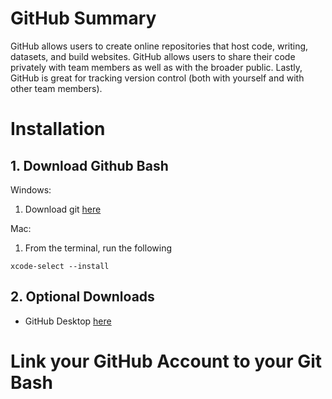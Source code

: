# GitHub Summary
GitHub allows users to create online repositories that host code, writing, datasets, and build websites. GitHub allows users to share their code privately with team members as well as with the broader public. Lastly, GitHub is great for tracking version control (both with yourself and with other team members).

# Installation
## 1. Download Github Bash
Windows: 
1. Download git [here](https://git-scm.com/download/win)

Mac: 
1. From the terminal, run the following
```
xcode-select --install
```
## 2. Optional Downloads 
- GitHub Desktop [here](https://desktop.github.com/)

# Link your GitHub Account to your Git Bash 
